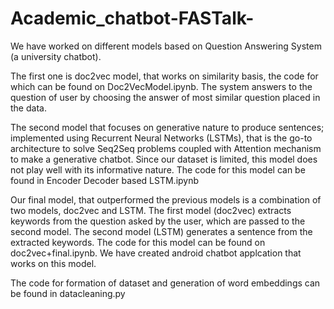# Academic_chatbot-FASTalk-

We have worked on different models based on Question Answering System (a university chatbot). 

The first one is doc2vec model, that works on similarity basis, the code for which can be found on Doc2VecModel.ipynb. The system answers to the question of user by choosing the answer of most similar question placed in the data.

The second model that focuses on generative nature to produce sentences; implemented using Recurrent Neural Networks (LSTMs), that is the go-to architecture to solve Seq2Seq problems coupled with Attention mechanism to make a generative chatbot. Since our dataset is limited, this model does not play well with its informative nature. The code for this model can be found in Encoder Decoder based LSTM.ipynb

Our final model, that outperformed the previous models is a combination of two models, doc2vec and LSTM. The first model (doc2vec) extracts keywords from the question asked by the user, which are passed to the second model. The second model (LSTM) generates a sentence from the extracted keywords. The code for this model can be found on doc2vec+final.ipynb. We have created android chatbot applcation that works on this model.

The code for formation of dataset and generation of word embeddings can be found in datacleaning.py
